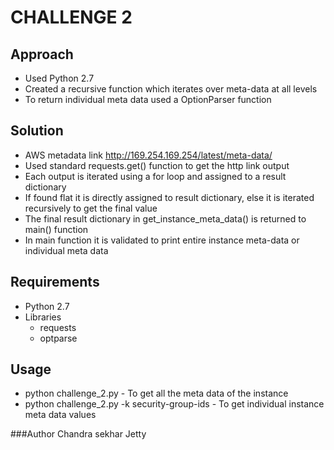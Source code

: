 # CHALLENGE 2

## Approach
 * Used Python 2.7
 * Created a recursive function which iterates over meta-data at all levels
 * To return individual meta data used a OptionParser function 

## Solution
 * AWS metadata link http://169.254.169.254/latest/meta-data/
 * Used standard requests.get() function to get the http link output
 * Each output is iterated using a for loop and assigned to a result dictionary
 * If found flat it is directly assigned to result dictionary, else it is iterated recursively to get the final value
 * The final result dictionary in get_instance_meta_data() is returned to main() function
 * In main function it is validated to print entire instance meta-data or individual meta data

## Requirements
  * Python 2.7 
  * Libraries
       * requests
       * optparse

## Usage
 * python challenge_2.py  - To get all the meta data of the instance
 * python challenge_2.py -k security-group-ids  - To get individual instance meta data values

 
###Author
Chandra sekhar Jetty